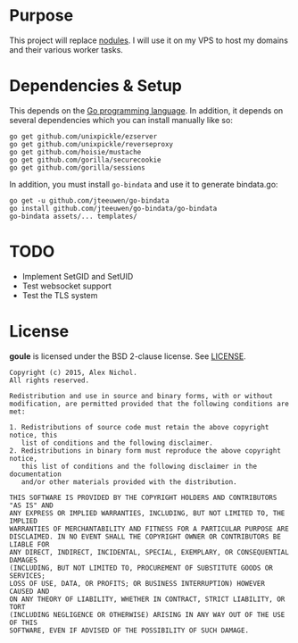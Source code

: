 # Purpose

This project will replace [nodules](https://github.com/unixpickle/nodules). I will use it on my VPS to host my domains and their various worker tasks.

# Dependencies & Setup

This depends on the [Go programming language](https://golang.org/doc/install). In addition, it depends on several dependencies which you can install manually like so:

    go get github.com/unixpickle/ezserver
    go get github.com/unixpickle/reverseproxy
    go get github.com/hoisie/mustache
    go get github.com/gorilla/securecookie
    go get github.com/gorilla/sessions

In addition, you must install `go-bindata` and use it to generate bindata.go:

    go get -u github.com/jteeuwen/go-bindata
	go install github.com/jteeuwen/go-bindata/go-bindata
    go-bindata assets/... templates/

# TODO

 * Implement SetGID and SetUID
 * Test websocket support
 * Test the TLS system

# License

**goule** is licensed under the BSD 2-clause license. See [LICENSE](LICENSE).

```
Copyright (c) 2015, Alex Nichol.
All rights reserved.

Redistribution and use in source and binary forms, with or without
modification, are permitted provided that the following conditions are met:

1. Redistributions of source code must retain the above copyright notice, this
   list of conditions and the following disclaimer.
2. Redistributions in binary form must reproduce the above copyright notice,
   this list of conditions and the following disclaimer in the documentation
   and/or other materials provided with the distribution.

THIS SOFTWARE IS PROVIDED BY THE COPYRIGHT HOLDERS AND CONTRIBUTORS "AS IS" AND
ANY EXPRESS OR IMPLIED WARRANTIES, INCLUDING, BUT NOT LIMITED TO, THE IMPLIED
WARRANTIES OF MERCHANTABILITY AND FITNESS FOR A PARTICULAR PURPOSE ARE
DISCLAIMED. IN NO EVENT SHALL THE COPYRIGHT OWNER OR CONTRIBUTORS BE LIABLE FOR
ANY DIRECT, INDIRECT, INCIDENTAL, SPECIAL, EXEMPLARY, OR CONSEQUENTIAL DAMAGES
(INCLUDING, BUT NOT LIMITED TO, PROCUREMENT OF SUBSTITUTE GOODS OR SERVICES;
LOSS OF USE, DATA, OR PROFITS; OR BUSINESS INTERRUPTION) HOWEVER CAUSED AND
ON ANY THEORY OF LIABILITY, WHETHER IN CONTRACT, STRICT LIABILITY, OR TORT
(INCLUDING NEGLIGENCE OR OTHERWISE) ARISING IN ANY WAY OUT OF THE USE OF THIS
SOFTWARE, EVEN IF ADVISED OF THE POSSIBILITY OF SUCH DAMAGE.
```
